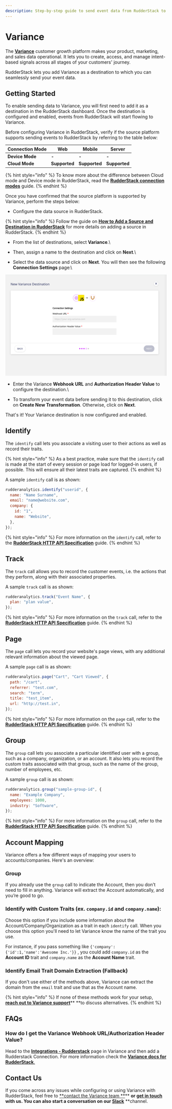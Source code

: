 ```yaml
---
description: Step-by-step guide to send event data from RudderStack to Variance.
---
```


# Variance

The [**Variance**](https://www.variance.com) customer growth platform makes your product, marketing, and sales data operational. It lets you to create, access, and manage intent-based signals across all stages of your customers' journey.

RudderStack lets you add Variance as a destination to which you can seamlessly send your event data.

## Getting Started <a href="getting-started" id="getting-started"></a>

To enable sending data to Variance, you will first need to add it as a destination in the RudderStack dashboard. Once the destination is configured and enabled, events from RudderStack will start flowing to Variance.

Before configuring Variance in RudderStack, verify if the source platform supports sending events to RudderStack by referring to the table below:

| **Connection Mode** | **Web**       | **Mobile**    | **Server**    |
| ------------------- | ------------- | ------------- | ------------- |
| **Device Mode**     | **-**         | **-**         | **-**         |
| **Cloud Mode**      | **Supported** | **Supported** | **Supported** |

{% hint style="info" %}
To know more about the difference between Cloud mode and Device mode in RudderStack, read the [**RudderStack connection modes**](https://docs.rudderstack.com/get-started/rudderstack-connection-modes) guide.
{% endhint %}

Once you have confirmed that the source platform is supported by Variance, perform the steps below:

* Configure the data source in RudderStack.

{% hint style="info" %}
Follow the guide on [**How to Add a Source and Destination in RudderStack**](https://docs.rudderstack.com/how-to-guides/adding-source-and-destination-rudderstack) for more details on adding a source in RudderStack.
{% endhint %}

* From the list of destinations, select **Variance**.\

* Then, assign a name to the destination and click on **Next**.\

* Select the data source and click on **Next**. You will then see the following **Connection Settings** page:\


![](<../../.gitbook/assets/image (114).png>)

* Enter the Variance **Webhook URL** and **Authorization Header Value** to configure the destination.\

* To transform your event data before sending it to this destination, click on **Create New Transformation**. Otherwise, click on **Next**.

That's it! Your Variance destination is now configured and enabled.

## Identify

The `identify` call lets you associate a visiting user to their actions as well as record their traits.

{% hint style="info" %}
As a best practice, make sure that the `identify` call is made at the start of every session or page load for logged-in users, if possible. This will ensure all their latest traits are captured.
{% endhint %}

A sample `identify` call is as shown:

```javascript
rudderanalytics.identify("userid", {
  name: "Name Surname",
  email: "name@website.com",
  company: {
    id: "1",
    name: "Website",
  },
});
```

{% hint style="info" %}
For more information on the `identify` call, refer to the [**RudderStack HTTP API Specification**](https://docs.rudderstack.com/rudderstack-api-spec/http-api-specification) guide.
{% endhint %}

## Track

The `track` call allows you to record the customer events, i.e. the actions that they perform, along with their associated properties.

A sample `track` call is as shown:

```javascript
rudderanalytics.track("Event Name", {
  plan: "plan value",
});
```

{% hint style="info" %}
For more information on the `track` call, refer to the [**RudderStack HTTP API Specification**](https://docs.rudderstack.com/rudderstack-api-spec/http-api-specification) guide.
{% endhint %}

## Page

The `page` call lets you record your website's page views, with any additional relevant information about the viewed page.

A sample `page` call is as shown:

```javascript
rudderanalytics.page("Cart", "Cart Viewed", {
  path: "/cart",
  referrer: "test.com",
  search: "term",
  title: "test_item",
  url: "http://test.in",
});
```

{% hint style="info" %}
For more information on the `page` call, refer to the [**RudderStack HTTP API Specification**](https://docs.rudderstack.com/rudderstack-api-spec/http-api-specification) guide.
{% endhint %}

## Group

The `group` call lets you associate a particular identified user with a group, such as a company, organization, or an account. It also lets you record the custom traits associated with that group, such as the name of the group, number of employees, etc.

A sample `group` call is as shown:

```javascript
rudderanalytics.group("sample-group-id", {
  name: "Example Company",
  employees: 1000,
  industry: "Software",
});
```

{% hint style="info" %}
For more information on the `group` call, refer to the [**RudderStack HTTP API Specification**](https://docs.rudderstack.com/rudderstack-api-spec/http-api-specification) guide.
{% endhint %}

## Account Mapping

Variance offers a few different ways of mapping your users to accounts/companies. Here's an overview:

### **Group**

If you already use the `group` call to indicate the Account, then you don’t need to fill in anything. Variance will extract the Account automatically, and you’re good to go.

### **Identify** **with Custom Traits** (ex. `company.id` and `company.name`): 

Choose this option if you include some information about the Account/Company/Organization as a trait in each `identify` call. When you choose this option you'll need to let Variance know the name of the trait you use. 

For instance, if you pass something like `{'company':{'id':1,'name':'Awesome Inc.'}}` , you could add `company.id` as the **Account ID** trait and `company.name` as the **Account Name** trait.

### Identify Email Trait Domain Extraction (Fallback) 

If you don't use either of the methods above, Variance can extract the domain from the `email` trait and use that as the Account name.

{% hint style="info" %}
If none of these methods work for your setup, [**reach out to Variance support**](mailto:support@variance.com)** **to discuss alternatives.
{% endhint %}

## FAQs

### How do I get the Variance Webhook URL/Authorization Header Value?

Head to the [**Integrations - Rudderstack**](https://app.variance.com/integrations) page in Variance and then add a Rudderstack Connection. For more information check the [**Variance docs for RudderStack**.](https://www.variance.com/docs/rudderstack)

## Contact Us

If you come across any issues while configuring or using Variance with RudderStack, feel free to [**contact the Variance team **](mailto:support@variance.com)** **or [**get in touch**](mailto:%20docs@rudderstack.com)** **with us. You can also start a conversation on our [**Slack**](https://resources.rudderstack.com/join-rudderstack-slack)** **channel.
